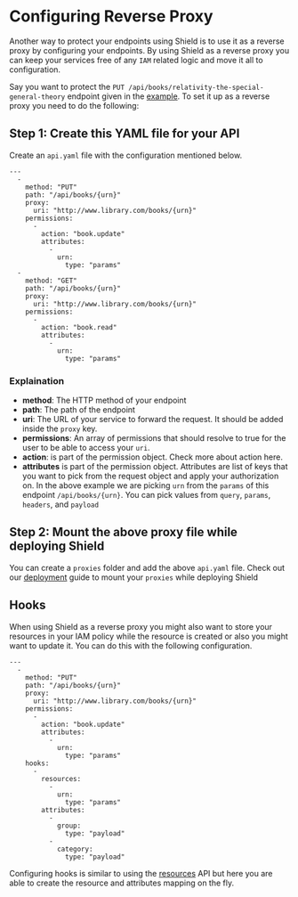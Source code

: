 # Configuring Reverse Proxy

Another way to protect your endpoints using Shield is to use it as a reverse proxy by configuring your endpoints. By using Shield as a reverse proxy you can keep your services free of any `IAM` related logic and move it all to configuration.

Say you want to protect the `PUT /api/books/relativity-the-special-general-theory` endpoint given in the [example](managing_policies.md). To set it up as a reverse proxy you need to do the following:

## Step 1: Create this YAML file for your API

Create an `api.yaml` file with the configuration mentioned below.

```text
---
  -
    method: "PUT"
    path: "/api/books/{urn}"
    proxy:
      uri: "http://www.library.com/books/{urn}"
    permissions:
      -
        action: "book.update"
        attributes:
          -
            urn:
              type: "params"
  -
    method: "GET"
    path: "/api/books/{urn}"
    proxy:
      uri: "http://www.library.com/books/{urn}"
    permissions:
      -
        action: "book.read"
        attributes:
          -
            urn:
              type: "params"
```

### Explaination

* **method**: The HTTP method of your endpoint
* **path**: The path of the endpoint
* **uri**: The URL of your service to forward the request. It should be added inside the `proxy` key.
* **permissions**: An array of permissions that should resolve to true for the user to be able to access your `uri`.
* **action**: is part of the permission object. Check more about action here.
* **attributes** is part of the permission object. Attributes are list of keys that you want to pick from the request object and apply your authorization on. In the above example we are picking `urn` from the `params` of this endpoint `/api/books/{urn}`. You can pick values from `query`, `params`, `headers`, and `payload`

## Step 2: Mount the above proxy file while deploying Shield

You can create a `proxies` folder and add the above `api.yaml` file. Check out our [deployment](deployment.md) guide to mount your `proxies` while deploying Shield

## Hooks

When using Shield as a reverse proxy you might also want to store your resources in your IAM policy while the resource is created or also you might want to update it. You can do this with the following configuration.

```text
---
  -
    method: "PUT"
    path: "/api/books/{urn}"
    proxy:
      uri: "http://www.library.com/books/{urn}"
    permissions:
      -
        action: "book.update"
        attributes:
          -
            urn:
              type: "params"
    hooks:
      -
        resources:
          -
            urn:
              type: "params"
        attributes:
          -
            group:
              type: "payload"
          -
            category:
              type: "payload"
```

Configuring hooks is similar to using the [resources](https://github.com/odpf/shield/tree/e4adf59ae35efc5bd3c615068932e1d780037f13/docs/guides/usage_check_access/README.md#resources-and-attributes) API but here you are able to create the resource and attributes mapping on the fly.

